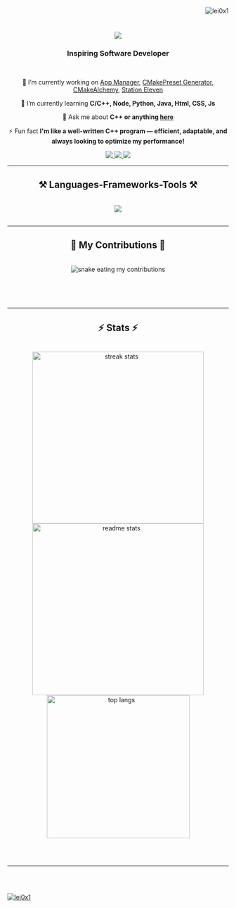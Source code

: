 <p align="right"> <img src="https://komarev.com/ghpvc/?username=lei0x1&label=Profile%20views&color=0e75b6&style=flat" alt="lei0x1" /> </p>

<h1 align="center">
    <img src="https://readme-typing-svg.herokuapp.com/?font=Righteous&size=35&center=true&vCenter=true&width=500&height=70&duration=4000&lines=Hi+There!+👋;+I'm+Lei0x1!;" />
</h1>

<h3 align="center">Inspiring Software Developer</h3>

<br/>

<div align="center">
 
 🔭 I’m currently working on [App Manager](https://github.com/Lei0x1/App-Manager), [CMakePreset Generator](https://github.com/Lei0x1/CMakePreset-Generator), [CMakeAlchemy](https://github.com/Lei0x1/CMakeAlchemy), [Station Eleven](https://github.com/Lei0x1/Station-Eleven)
 
 🌱 I’m currently learning **C/C++, Node, Python, Java, Html, CSS, Js**

💬 Ask me about **C++ or anything [here](https://github.com/Lei0x1/Lei0x1/issues)**

⚡ Fun fact **I'm like a well-written C++ program — efficient, adaptable, and always looking to optimize my performance!**

 </div>
 
<div align="center"> 
  <a href="mailto:lei0x1@yahoo.com">
    <img src="https://img.shields.io/badge/Gmail-333333?style=for-the-badge&logo=gmail&logoColor=red" />
  </a>
  <a href="https://linkedin.com/" target="_blank">
    <img src="https://img.shields.io/badge/LinkedIn-0077B5?style=for-the-badge&logo=linkedin&logoColor=white" target="_blank" />
  </a>
  <a href="https://github.com/Lei0x1" target="_blank">
     <img src="https://img.shields.io/badge/Portfolio-FF5722?style=for-the-badge&logo=todoist&logoColor=white" target="_blank" />
  </a>
</div>

 <hr/>
 
<h2 align="center">⚒️ Languages-Frameworks-Tools ⚒️</h2>
<br/>
<div align="center">
    <img src="https://skillicons.dev/icons?i=nodejs,python,javascript,c,cpp,java" /><br>
</div>

<br/>
<hr/>

<div align="center">
  <h2>🐍 My Contributions 🐍</h2>
  <br>
  <img alt="snake eating my contributions" src="dist/github-contribution-grid-snake-dark.svg?palette=github-dark" />
  
  <br/><br/><br/>
</div>

<hr/>

<h2 align="center">⚡ Stats ⚡</h2>
<br>

<div align=center>
  <img width=390 src="https://github-readme-streak-stats-salesp07.vercel.app/?user=Lei0x1&count_private=true&theme=react&border_radius=10" alt="streak stats"/>
  <img width=390 src="https://github-readme-stats-salesp07.vercel.app/api?username=Lei0x1&count_private=true&show_icons=true&theme=react&rank_icon=github&border_radius=10" alt="readme stats" />
  <br/>
  <img width=325 align="center" src="https://github-readme-stats-salesp07.vercel.app/api/top-langs/?username=Lei0x1&hide=HTML&langs_count=8&layout=compact&theme=react&border_radius=10&size_weight=0.5&count_weight=0.5&exclude_repo=github-readme-stats" alt="top langs" />
</div>

<br/><br/>

<hr/>

<br/>
<br/>

<p align="left"> <a href="https://github.com/ryo-ma/github-profile-trophy"><img src="https://github-profile-trophy.vercel.app/?username=lei0x1" alt="lei0x1" /></a> </p>